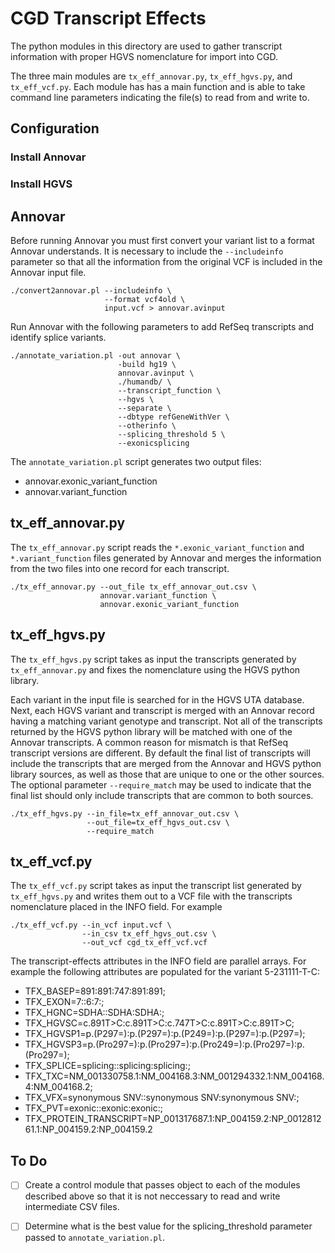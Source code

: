 # CGD Transcript Effects

The python modules in this directory are used to gather transcript information with proper HGVS nomenclature for import into CGD. 

The three main modules are ``tx_eff_annovar.py``, ``tx_eff_hgvs.py``, and ``tx_eff_vcf.py``. Each module has has a main function and is able to take command line parameters indicating the file(s) to read from and write to. 

## Configuration 

### Install Annovar

### Install HGVS


## Annovar

Before running Annovar you must first convert your variant list to a format Annovar understands. It is necessary to include the ``--includeinfo`` parameter so that all the information from the original VCF is included in the Annovar input file. 

```
./convert2annovar.pl --includeinfo \
                     --format vcf4old \
                     input.vcf > annovar.avinput
```

Run Annovar with the following parameters to add RefSeq transcripts and identify splice variants. 

```
./annotate_variation.pl -out annovar \
                        -build hg19 \
                        annovar.avinput \
                        ./humandb/ \
                        --transcript_function \
                        --hgvs \
                        --separate \
                        --dbtype refGeneWithVer \
                        --otherinfo \
                        --splicing_threshold 5 \
                        --exonicsplicing
```

The ``annotate_variation.pl`` script generates two output files: 
* annovar.exonic_variant_function
* annovar.variant_function
	
## tx_eff_annovar.py

The ``tx_eff_annovar.py`` script reads the ``*.exonic_variant_function`` and ``*.variant_function`` files generated by Annovar and  merges the information from the two files into one record for each transcript. 

```
./tx_eff_annovar.py --out_file tx_eff_annovar_out.csv \
                    annovar.variant_function \
                    annovar.exonic_variant_function
```

## tx_eff_hgvs.py

The ``tx_eff_hgvs.py`` script takes as input the transcripts generated by ``tx_eff_annovar.py`` and fixes the nomenclature using the HGVS python library. 

Each variant in the input file is searched for in the HGVS UTA database. Next, each HGVS variant and transcript is merged with an Annovar record having a matching variant genotype and transcript. Not all of the transcripts returned by the HGVS python library will be matched with one of the Annovar transcripts. A common reason for mismatch is that RefSeq transcript versions are different. By default the final list of transcripts will include the transcripts that are merged from the Annovar and HGVS python library sources, as well as those that are unique to one or the other sources. The optional parameter ``--require_match`` may be used to indicate that the final list should only include transcripts that are common to both sources. 

```
./tx_eff_hgvs.py --in_file=tx_eff_annovar_out.csv \
                 --out_file=tx_eff_hgvs_out.csv \
                 --require_match
```

## tx_eff_vcf.py

The ``tx_eff_vcf.py`` script takes as input the transcript list generated by ``tx_eff_hgvs.py`` and writes them out to a VCF file with the transcripts nomenclature placed in the INFO field. For example

```
./tx_eff_vcf.py --in_vcf input.vcf \
                --in_csv tx_eff_hgvs_out.csv \
                --out_vcf cgd_tx_eff_vcf.vcf
```

The transcript-effects attributes in the INFO field are parallel arrays. For example the following attributes are populated for the variant 5-231111-T-C:

* TFX_BASEP=891:891:747:891:891;
* TFX_EXON=7::6:7:;
* TFX_HGNC=SDHA::SDHA:SDHA:;
* TFX_HGVSC=c.891T>C:c.891T>C:c.747T>C:c.891T>C:c.891T>C;
* TFX_HGVSP1=p.(P297=):p.(P297=):p.(P249=):p.(P297=):p.(P297=);
* TFX_HGVSP3=p.(Pro297=):p.(Pro297=):p.(Pro249=):p.(Pro297=):p.(Pro297=);
* TFX_SPLICE=splicing::splicing:splicing:;
* TFX_TXC=NM_001330758.1:NM_004168.3:NM_001294332.1:NM_004168.4:NM_004168.2;
* TFX_VFX=synonymous SNV::synonymous SNV:synonymous SNV:;
* TFX_PVT=exonic::exonic:exonic:;
* TFX_PROTEIN_TRANSCRIPT=NP_001317687.1:NP_004159.2:NP_001281261.1:NP_004159.2:NP_004159.2

## To Do 

- [ ] Create a control module that passes object to each of the modules described above so that it is not neccessary to read and write intermediate CSV files. 
- [ ] Determine what is the best value for the splicing_threshold parameter passed to ``annotate_variation.pl``.


